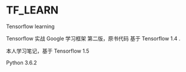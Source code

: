 # TF_LEARN

Tensorflow learning

Tensorflow 实战 Google 学习框架 第二版，原书代码 基于 Tensorflow 1.4 .

本人学习笔记，基于 Tensorflow 1.5 

Python 3.6.2